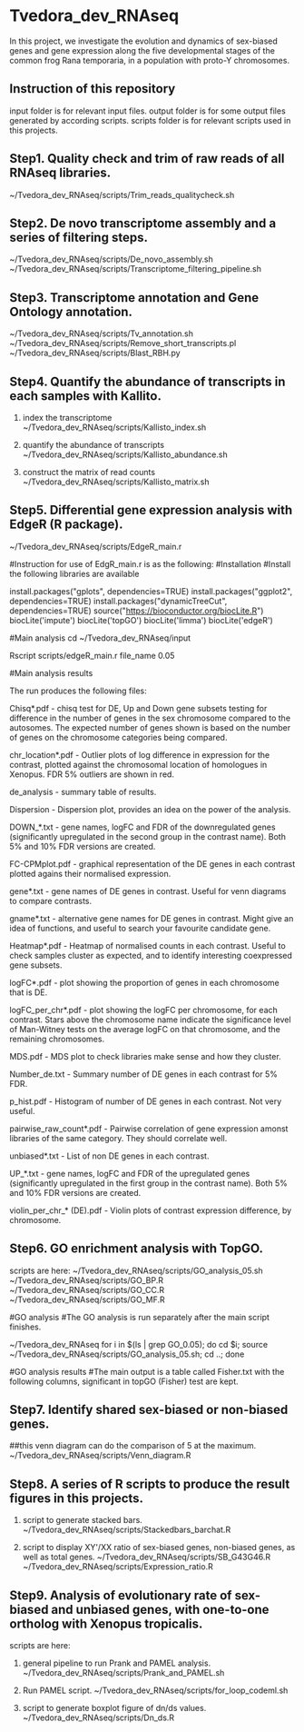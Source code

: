 # Tvedora_dev_RNAseq 
In this project, we investigate the evolution and dynamics of sex-biased genes and gene expression along the five developmental stages of the common frog Rana temporaria, in a population with proto-Y chromosomes.


## Instruction of this repository

input folder is for relevant input files.
output folder is for some output files generated by according scripts.
scripts folder is for relevant scripts used in this projects.


## Step1. Quality check and trim of raw reads of all RNAseq libraries.

~/Tvedora_dev_RNAseq/scripts/Trim_reads_qualitycheck.sh


## Step2. De novo transcriptome assembly and a series of filtering steps. 

~/Tvedora_dev_RNAseq/scripts/De_novo_assembly.sh
~/Tvedora_dev_RNAseq/scripts/Transcriptome_filtering_pipeline.sh


## Step3. Transcriptome annotation and Gene Ontology annotation.

~/Tvedora_dev_RNAseq/scripts/Tv_annotation.sh
~/Tvedora_dev_RNAseq/scripts/Remove_short_transcripts.pl
~/Tvedora_dev_RNAseq/scripts/Blast_RBH.py


## Step4. Quantify the abundance of transcripts in each samples with Kallito.

1) index the transcriptome
~/Tvedora_dev_RNAseq/scripts/Kallisto_index.sh

2) quantify the abundance of transcripts 
~/Tvedora_dev_RNAseq/scripts/Kallisto_abundance.sh

3) construct the matrix of read counts 
~/Tvedora_dev_RNAseq/scripts/Kallisto_matrix.sh


## Step5. Differential gene expression analysis with EdgeR (R package).

~/Tvedora_dev_RNAseq/scripts/EdgeR_main.r

#Instruction for use of EdgR_main.r is as the following:
#Installation
#Install the following libraries are available

install.packages("gplots", dependencies=TRUE)
install.packages("ggplot2", dependencies=TRUE)
install.packages("dynamicTreeCut", dependencies=TRUE)
source("https://bioconductor.org/biocLite.R")
biocLite('impute')
biocLite('topGO')
biocLite('limma')
biocLite('edgeR')

#Main analysis
cd ~/Tvedora_dev_RNAseq/input

Rscript scripts/edgeR_main.r file_name 0.05

#Main analysis results

The run produces the following files:

Chisq*.pdf - chisq test for DE, Up and Down gene subsets testing for difference in the number of genes in the sex chromosome compared to the autosomes. The expected number of genes shown is based on the number of genes on the chromosome categories being compared.

chr_location*.pdf - Outlier plots of log difference in expression for the contrast, plotted against the chromosomal location of homologues in Xenopus. FDR 5% outliers are shown in red.

de_analysis - summary table of results.

Dispersion - Dispersion plot, provides an idea on the power of the analysis.

DOWN_*.txt - gene names, logFC and FDR of the downregulated genes (significantly upregulated in the second group in the contrast name). Both 5% and 10% FDR versions are created.

FC-CPMplot.pdf - graphical representation of the DE genes in each contrast plotted agains their normalised expression.

gene*.txt - gene names of DE genes in contrast. Useful for venn diagrams to compare contrasts.

gname*.txt - alternative gene names for DE genes in contrast. Might give an idea of functions, and useful to search your favourite candidate gene.

Heatmap*.pdf - Heatmap of normalised counts in each contrast. Useful to check samples cluster as expected, and to identify interesting coexpressed gene subsets. 

logFC*.pdf - plot showing the proportion of genes in each chromosome that is DE. 

logFC_per_chr*.pdf - plot showing the logFC per chromosome, for each contrast. Stars above the chromosome name indicate the significance level of Man-Witney tests on the average logFC on that chromosome, and the remaining chromosomes.

MDS.pdf - MDS plot to check libraries make sense and how they cluster. 

Number_de.txt - Summary number of DE genes in each contrast for 5% FDR.

p_hist.pdf - Histogram of number of DE genes in each contrast. Not very useful.

pairwise_raw_count*.pdf - Pairwise correlation of gene expression amonst libraries of the same category. They should correlate well.

unbiased*.txt - List of non DE genes in each contrast.

UP_*.txt - gene names, logFC and FDR of the upregulated genes (significantly upregulated in the first group in the contrast name). Both 5% and 10% FDR versions are created.

violin_per_chr_* (DE).pdf - Violin plots of contrast expression difference, by chromosome.


## Step6. GO enrichment analysis with TopGO. 

scripts are here:
~/Tvedora_dev_RNAseq/scripts/GO_analysis_05.sh
~/Tvedora_dev_RNAseq/scripts/GO_BP.R
~/Tvedora_dev_RNAseq/scripts/GO_CC.R
~/Tvedora_dev_RNAseq/scripts/GO_MF.R

#GO analysis
#The GO analysis is run separately after the main script finishes.

~/Tvedora_dev_RNAseq
for i in $(ls | grep GO_0.05); do cd $i; source ~/Tvedora_dev_RNAseq/scripts/GO_analysis_05.sh; cd ..; done

#GO analysis results
#The main output is a table called Fisher.txt with the following columns, significant in topGO (Fisher) test are kept.


## Step7. Identify shared sex-biased or non-biased genes.

##this venn diagram can do the comparison of 5 at the maximum.
~/Tvedora_dev_RNAseq/scripts/Venn_diagram.R


## Step8. A series of R scripts to produce the result figures in this projects.

1. script to generate stacked bars.
~/Tvedora_dev_RNAseq/scripts/Stackedbars_barchat.R

2. script to display XY'/XX ratio of sex-biased genes, non-biased genes, as well as total genes.
~/Tvedora_dev_RNAseq/scripts/SB_G43G46.R
~/Tvedora_dev_RNAseq/scripts/Expression_ratio.R

## Step9. Analysis of evolutionary rate of sex-biased and unbiased genes, with one-to-one ortholog with Xenopus tropicalis.

scripts are here:
1. general pipeline to run Prank and PAMEL analysis.
~/Tvedora_dev_RNAseq/scripts/Prank_and_PAMEL.sh

2. Run PAMEL script.
~/Tvedora_dev_RNAseq/scripts/for_loop_codeml.sh

3. script to generate boxplot figure of dn/ds values.
~/Tvedora_dev_RNAseq/scripts/Dn_ds.R
